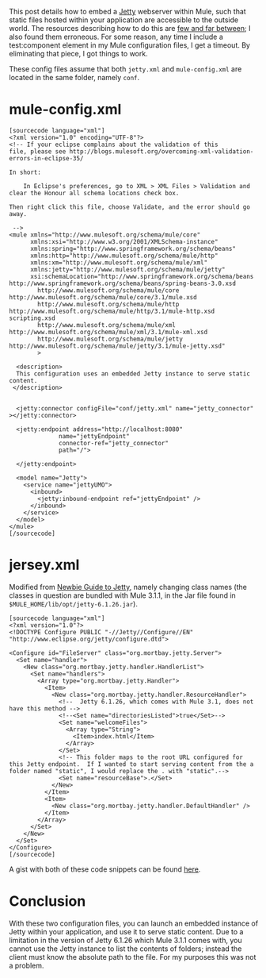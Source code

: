 This post details how to embed a [Jetty][] webserver within Mule, such that static files hosted within your application are accessible to the outside world.  The resources describing how to do this are [few and far between][Jetty mule documentation]; I also found them erroneous.  For some reason, any time I include a test:component element in my Mule configuration files, I get a timeout.  By eliminating that piece, I got things to work.  

These config files assume that both `jetty.xml` and `mule-config.xml` are located in the same folder, namely `conf`.

# mule-config.xml

~~~
[sourcecode language="xml"]
<?xml version="1.0" encoding="UTF-8"?>
<!-- If your eclipse complains about the validation of this
file, please see http://blogs.mulesoft.org/overcoming-xml-validation-errors-in-eclipse-35/

In short:

	In Eclipse's preferences, go to XML > XML Files > Validation and clear the Honour all schema locations check box.

Then right click this file, choose Validate, and the error should go away.

 -->
<mule xmlns="http://www.mulesoft.org/schema/mule/core"
      xmlns:xsi="http://www.w3.org/2001/XMLSchema-instance"
      xmlns:spring="http://www.springframework.org/schema/beans"
      xmlns:http="http://www.mulesoft.org/schema/mule/http"
      xmlns:xm="http://www.mulesoft.org/schema/mule/xml"
      xmlns:jetty="http://www.mulesoft.org/schema/mule/jetty"
      xsi:schemaLocation="http://www.springframework.org/schema/beans http://www.springframework.org/schema/beans/spring-beans-3.0.xsd
        http://www.mulesoft.org/schema/mule/core http://www.mulesoft.org/schema/mule/core/3.1/mule.xsd
        http://www.mulesoft.org/schema/mule/http http://www.mulesoft.org/schema/mule/http/3.1/mule-http.xsd
scripting.xsd
        http://www.mulesoft.org/schema/mule/xml http://www.mulesoft.org/schema/mule/xml/3.1/mule-xml.xsd
        http://www.mulesoft.org/schema/mule/jetty http://www.mulesoft.org/schema/mule/jetty/3.1/mule-jetty.xsd"
        >
        
  <description>
  This configuration uses an embedded Jetty instance to serve static content.
 </description>


  <jetty:connector configFile="conf/jetty.xml" name="jetty_connector" ></jetty:connector>

  <jetty:endpoint address="http://localhost:8080" 
              name="jettyEndpoint" 
              connector-ref="jetty_connector"
              path="/">
            
  </jetty:endpoint> 

  <model name="Jetty">
    <service name="jettyUMO">
      <inbound>
        <jetty:inbound-endpoint ref="jettyEndpoint" /> 
      </inbound>
    </service>
  </model>
</mule>
[/sourcecode]
~~~

# jersey.xml

Modified from [Newbie Guide to Jetty][], namely changing class names (the classes in question are bundled with Mule 3.1.1, in the Jar file found in `$MULE_HOME/lib/opt/jetty-6.1.26.jar`).

~~~
[sourcecode language="xml"]
<?xml version="1.0"?>
<!DOCTYPE Configure PUBLIC "-//Jetty//Configure//EN" "http://www.eclipse.org/jetty/configure.dtd">

<Configure id="FileServer" class="org.mortbay.jetty.Server">
  <Set name="handler">
    <New class="org.mortbay.jetty.handler.HandlerList">
      <Set name="handlers">
        <Array type="org.mortbay.jetty.Handler">
          <Item>
            <New class="org.mortbay.jetty.handler.ResourceHandler">
              <!--  Jetty 6.1.26, which comes with Mule 3.1, does not have this method --> 
              <!--<Set name="directoriesListed">true</Set>-->
              <Set name="welcomeFiles">
                <Array type="String">
                  <Item>index.html</Item>
                </Array>
              </Set>
              <!-- This folder maps to the root URL configured for this Jetty endpoint.  If I wanted to start serving content from the a folder named "static", I would replace the . with "static".-->
              <Set name="resourceBase">.</Set>
            </New>
          </Item>
          <Item>
            <New class="org.mortbay.jetty.handler.DefaultHandler" />
          </Item>
        </Array>
      </Set>
    </New>
  </Set>
</Configure>
[/sourcecode]
~~~

A gist with both of these code snippets can be found [here][gist].

# Conclusion
With these two configuration files, you can launch an embedded instance of Jetty within your application, and use it to serve static content.  Due to a limitation in the version of Jetty 6.1.26 which Mule 3.1.1 comes with, you cannot use the Jetty instance to list the contents of folders; instead the client must know the absolute path to the file.  For my purposes this was not a problem.  


[Jetty]:http://jetty.codehaus.org/jetty/
[Jetty mule documentation]:http://www.mulesoft.org/documentation/display/MULE3USER/Jetty+Transport+Reference
[Newbie Guide to Jetty]:http://docs.codehaus.org/display/JETTY/Newbie+Guide+to+Jetty
[gist]:https://gist.github.com/1011208
